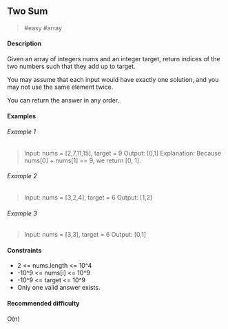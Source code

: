 ## Two Sum

> #easy
> #array

#### Description

Given an array of integers nums and an integer target, return indices of the two numbers such that they add up to target.

You may assume that each input would have exactly one solution, and you may not use the same element twice.

You can return the answer in any order.

#### Examples

###### Example 1

> Input: nums = [2,7,11,15], target = 9
> Output: [0,1]
> Explanation: Because nums[0] + nums[1] == 9, we return [0, 1].

###### Example 2

> Input: nums = [3,2,4], target = 6
> Output: [1,2]

###### Example 3

> Input: nums = [3,3], target = 6
> Output: [0,1]

#### Constraints

-   2 <= nums.length <= 10^4
-   -10^9 <= nums[i] <= 10^9
-   -10^9 <= target <= 10^9
-   Only one valid answer exists.

#### Recommended difficulty

O(n)
